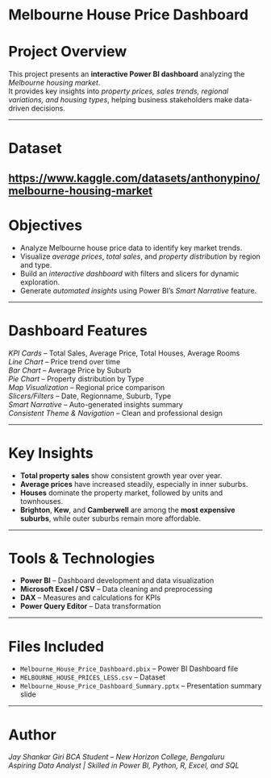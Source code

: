 
# Melbourne House Price Dashboard

# Project Overview
This project presents an **interactive Power BI dashboard** analyzing the *Melbourne housing market*.  
It provides key insights into *property prices, sales trends, regional variations, and housing types*, helping business stakeholders make data-driven decisions.

---

# Dataset
https://www.kaggle.com/datasets/anthonypino/melbourne-housing-market
---

# Objectives
- Analyze Melbourne house price data to identify key market trends.  
- Visualize *average prices*, *total sales*, and *property distribution* by region and type.  
- Build an *interactive dashboard* with filters and slicers for dynamic exploration.  
- Generate *automated insights* using Power BI’s *Smart Narrative* feature.

---

# Dashboard Features
 *KPI Cards* – Total Sales, Average Price, Total Houses, Average Rooms  
 *Line Chart* – Price trend over time  
 *Bar Chart* – Average Price by Suburb  
 *Pie Chart* – Property distribution by Type  
 *Map Visualization* – Regional price comparison  
 *Slicers/Filters* – Date, Regionname, Suburb, Type  
 *Smart Narrative* – Auto-generated insights summary  
 *Consistent Theme & Navigation* – Clean and professional design  

---

# Key Insights
- **Total property sales** show consistent growth year over year.  
- **Average prices** have increased steadily, especially in inner suburbs.  
- **Houses** dominate the property market, followed by units and townhouses.  
- **Brighton**, **Kew**, and **Camberwell** are among the **most expensive suburbs**, while outer suburbs remain more affordable.  

---

# Tools & Technologies
- **Power BI** – Dashboard development and data visualization  
- **Microsoft Excel / CSV** – Data cleaning and preprocessing  
- **DAX** – Measures and calculations for KPIs  
- **Power Query Editor** – Data transformation  

---

# Files Included
- `Melbourne_House_Price_Dashboard.pbix` – Power BI Dashboard file  
- `MELBOURNE_HOUSE_PRICES_LESS.csv` – Dataset  
- `Melbourne_House_Price_Dashboard_Summary.pptx` – Presentation summary slide  

---

# Author
*Jay Shankar Giri*
 *BCA Student – New Horizon College, Bengaluru*  
 *Aspiring Data Analyst | Skilled in Power BI, Python, R, Excel, and SQL*
